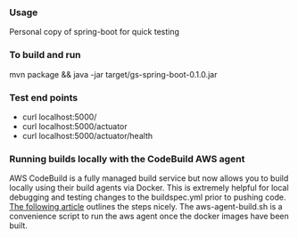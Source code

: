 
### Usage
Personal copy of spring-boot for quick testing

### To build and run
mvn package && java -jar target/gs-spring-boot-0.1.0.jar

### Test end points
* curl localhost:5000/
* curl localhost:5000/actuator
* curl localhost:5000/actuator/health

### Running builds locally with the CodeBuild AWS agent

AWS CodeBuild is a fully managed build service but now allows you to build locally using their build agents via Docker.  This is extremely helpful for local debugging and testing changes to the buildspec.yml prior to pushing code. [The following article](https://aws.amazon.com/blogs/devops/announcing-local-build-support-for-aws-codebuild/) outlines the steps nicely.  The aws-agent-build.sh is a convenience script to run the aws agent once the docker images have been built.